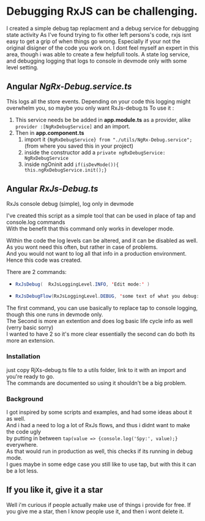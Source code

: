 # Debugging RxJS can be challenging.
I created a simple debug tap replacment and a debug service for debugging state activity
As I've found trying to fix other left persons's code, rxjs isnt easy to get a grip of when things go wrong. 
Especially if your not the original disigner of the code you work on.
I dont feel myself an expert in this area, though i was able to create a few helpfull tools.
A state log service, and debugging logging that logs to console in devmode only with some level setting.

## Angular *NgRx-Debug.service.ts*
This logs all the store events.
Depending on your code this logging might overwhelm you, so maybe you only want RxJs-debug.ts
To use it :
1. This service needs be be added in **app.module.ts** as a provider, alike `provider :[NgRxDebugService]` and an import.
2. Then in **app.component.ts**
   1. import it `{NgRxDebugService} from "./utils/NgRx-Debug.service";` (from where you saved this in your project)
   2. inside the constructor add a `private ngRxDebugService: NgRxDebugService` 
   3. inside ngOninit add  `if(isDevMode()){    this.ngRxDebugService.init();}`
      

## Angular *RxJs-Debug.ts*
RxJs console debug (simple), log only in devmode  

I've created this script as a simple tool that can be used in place of tap and console.log commands  
With the benefit that this command only works in developer mode.  

Within the code the log levels can be altered, and it can be disabled as well.  
As you wont need this often, but rather in case of problems.    
And you would not want to log all that info in a production environment.    
Hence this code was created.   

There are 2 commands:  
 - ```Java
   RxJsDebug(  RxJsLoggingLevel.INFO, 'Edit mode:' )
   ```
 - ```Java
   RxJsDebugFlow(RxJsLoggingLevel.DEBUG, 'some text of what you debug:', false, {subscribe: true, finalize: true})`
   ```

The first command, you can use basically to replace tap to console logging, though this one runs in devmode only.   
The Second is more an extention and does log basic life cycle info as well (verry basic sorry)  
I wanted to have 2 so it's more clear essentially the second can do both its more an extension.  


### Installation
just copy RjXs-debug.ts file to a utils folder, link to it with an import and you're ready to go.  
The commands are documented so using it shouldn't be a big problem.

### Background
I got inspired by some scripts and examples, and had some ideas about it as well.   
And i had a need to log a lot of RxJs flows, and thus i didnt want to make the code ugly   
by putting in between `tap(value => {console.log('Spy:', value);}` everywhere.   
As that would run in production as well, this checks if its running in debug mode.   
I gues maybe in some edge case you still like to use tap, but with this it can be a lot less.   

## If you like it, give it a star
Well i'm curious if people actually make use of things i provide for free.
If you give me a star, then I know people use it, and then i wont delete it.

